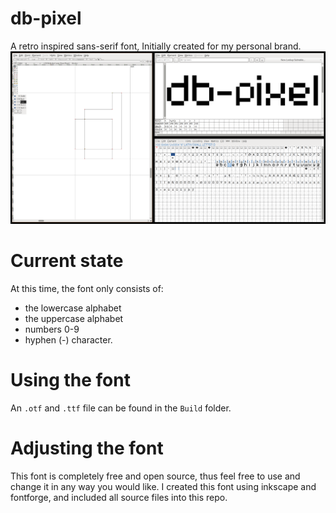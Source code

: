 # db-pixel

A retro inspired sans-serif font, Initially created for my personal brand.
![header](./img/header.png)

# Current state

At this time, the font only consists of:
 - the lowercase alphabet
 - the uppercase alphabet
 - numbers 0-9
 - hyphen (-) character. 

# Using the font

An `.otf` and `.ttf` file can be found in the `Build` folder.

# Adjusting the font

This font is completely free and open source, thus feel free to use and change it in any way you would like. I created this font using inkscape and fontforge, and included all source files into this repo.
